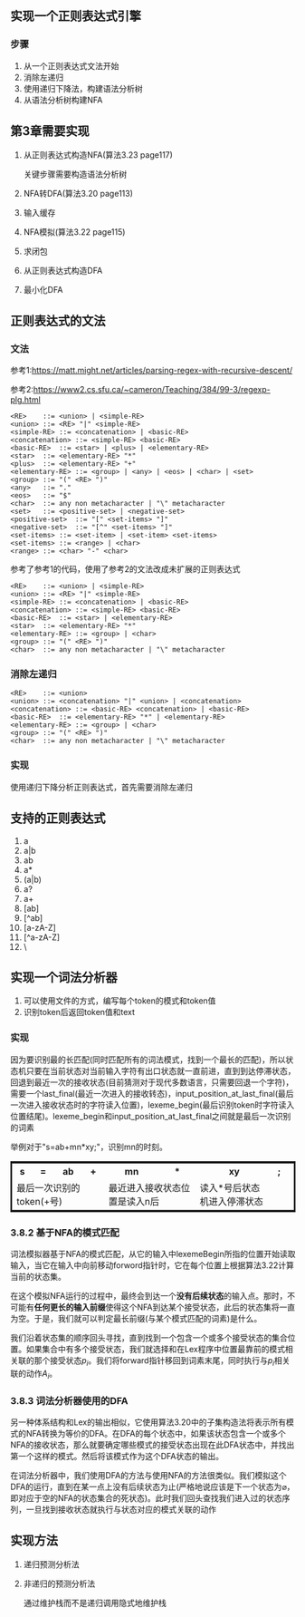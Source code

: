 ## 实现一个正则表达式引擎

### 步骤
1. 从一个正则表达式文法开始
2. 消除左递归
3. 使用递归下降法，构建语法分析树
4. 从语法分析树构建NFA

## 第3章需要实现

1. 从正则表达式构造NFA(算法3.23 page117)

    关键步骤需要构造语法分析树

2. NFA转DFA(算法3.20 page113)
3. 输入缓存

4. NFA模拟(算法3.22 page115)
5. 求闭包
6. 从正则表达式构造DFA
7. 最小化DFA

## 正则表达式的文法

### 文法
参考1:https://matt.might.net/articles/parsing-regex-with-recursive-descent/

参考2:https://www2.cs.sfu.ca/~cameron/Teaching/384/99-3/regexp-plg.html

    <RE>	::=	<union> | <simple-RE>
    <union>	::=	<RE> "|" <simple-RE>
    <simple-RE>	::=	<concatenation> | <basic-RE>
    <concatenation>	::=	<simple-RE> <basic-RE>
    <basic-RE>	::=	<star> | <plus> | <elementary-RE>
    <star>	::=	<elementary-RE> "*"
    <plus>	::=	<elementary-RE> "+"
    <elementary-RE>	::=	<group> | <any> | <eos> | <char> | <set>
    <group>	::=	"(" <RE> ")"
    <any>	::=	"."
    <eos>	::=	"$"
    <char>	::=	any non metacharacter | "\" metacharacter
    <set>	::=	<positive-set> | <negative-set>
    <positive-set>	::=	"[" <set-items> "]"
    <negative-set>	::=	"[^" <set-items> "]"
    <set-items>	::=	<set-item> | <set-item> <set-items>
    <set-items>	::=	<range> | <char>
    <range>	::=	<char> "-" <char>

参考了参考1的代码，使用了参考2的文法改成未扩展的正则表达式

    <RE>	::=	<union> | <simple-RE>
    <union>	::=	<RE> "|" <simple-RE>
    <simple-RE>	::=	<concatenation> | <basic-RE>
    <concatenation>	::=	<simple-RE> <basic-RE>
    <basic-RE>	::=	<star> | <elementary-RE>
    <star>	::=	<elementary-RE> "*"
    <elementary-RE>	::=	<group> | <char>
    <group>	::=	"(" <RE> ")"
    <char>	::=	any non metacharacter | "\" metacharacter

### 消除左递归

    <RE>	::=	<union>
    <union>	::=	<concatenation> "|" <union> | <concatenation>
    <concatenation>	::=	<basic-RE> <concatenation> | <basic-RE>
    <basic-RE>	::=	<elementary-RE> "*" | <elementary-RE>
    <elementary-RE>	::=	<group> | <char>
    <group>	::=	"(" <RE> ")"
    <char>	::=	any non metacharacter | "\" metacharacter

### 实现

使用递归下降分析正则表达式，首先需要消除左递归

## 支持的正则表达式
1. a
2. a|b
3. ab
4. a*
5. (a|b)
6. a?
7. a+
8. [ab]
9. [^ab]
10. [a-zA-Z]
11. [^a-zA-Z]
12. \\

## 实现一个词法分析器
1. 可以使用文件的方式，编写每个token的模式和token值
2. 识别token后返回token值和text

### 实现
因为要识别最的长匹配(同时匹配所有的词法模式，找到一个最长的匹配)，所以状态机只要在当前状态对当前输入字符有出口状态就一直前进，直到到达停滞状态，回退到最近一次的接收状态(目前猜测对于现代多数语言，只需要回退一个字符)，需要一个last_final(最近一次进入的接收转态)，input_position_at_last_final(最后一次进入接收状态时的字符读入位置)，lexeme_begin(最后识别token时字符读入位置结尾)。lexeme_begin和input_position_at_last_final之间就是最后一次识别的词素

举例对于"s=ab+mn*xy;"，识别mn的时刻。

<style>
    table {
        width: 100%;
        border-collapse: collapse;
        border-spacing: 0;
        border: 3px solid;
        empty-cells: show;
    }
</style>

<table>
    <tr>
        <th>s</th>
        <th>=</th>
        <th>ab</th>
        <th>+</th>
        <th>mn</th>
        <th>*</th>
        <th>xy</th>
        <th>;</th>
    </tr>
    <tr>
        <td colspan="4">最后一次识别的token(+号)</td>
        <td colspan="2">最近进入接收状态位置是读入n后</td>
        <td colspan="1">读入*号后状态机进入停滞状态</td>
        <td colspan="1"> </td>
        <td colspan="1"> </td>
    </tr>
</table>


### 3.8.2 基于NFA的模式匹配
词法模拟器基于NFA的模式匹配，从它的输入中lexemeBegin所指的位置开始读取输入，当它在输入中向前移动forword指针时，它在每个位置上根据算法3.22计算当前的状态集。

在这个模拟NFA运行的过程中，最终会到达一个<strong>没有后续状态</strong>的输入点。那时，不可能有<strong>任何更长的输入前缀</strong>使得这个NFA到达某个接受状态，此后的状态集将一直为空。于是，我们就可以判定最长前缀(与某个模式匹配的词素)是什么。

我们沿着状态集的顺序回头寻找，直到找到一个包含一个或多个接受状态的集合位置。如果集合中有多个接受状态，我们就选择和在Lex程序中位置最靠前的模式相关联的那个接受状态$p_i$。我们将forward指针移回到词素末尾，同时执行与$p_i$相关联的动作$A_i$。

### 3.8.3 词法分析器使用的DFA
另一种体系结构和Lex的输出相似，它使用算法3.20中的子集构造法将表示所有模式的NFA转换为等价的DFA。在DFA的每个状态中，如果该状态包含一个或多个NFA的接收状态，那么就要确定哪些模式的接受状态出现在此DFA状态中，并找出第一个这样的模式。然后将该模式作为这个DFA状态的输出。

在词法分析器中，我们使用DFA的方法与使用NFA的方法很类似。我们模拟这个DFA的运行，直到在某一点上没有后续状态为止(严格地说应该是下一个状态为$\varnothing$，即对应于空的NFA的状态集合的死状态)。此时我们回头查找我们进入过的状态序列，一旦找到接收状态就执行与状态对应的模式关联的动作


## 实现方法
1. 递归预测分析法
2. 非递归的预测分析法

    通过维护栈而不是递归调用隐式地维护栈